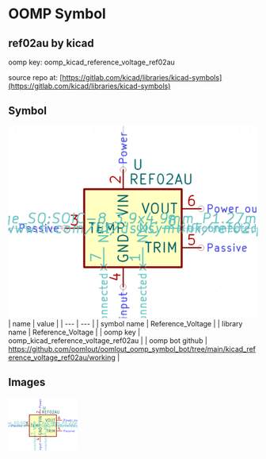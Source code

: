 # OOMP Symbol  
## ref02au  by kicad  
  
oomp key: oomp_kicad_reference_voltage_ref02au  
  
source repo at: [https://gitlab.com/kicad/libraries/kicad-symbols](https://gitlab.com/kicad/libraries/kicad-symbols)  
## Symbol  
  
[![working.png](working_600.png)](working.png)  
| name | value | 
| --- | --- | 
| symbol name | Reference_Voltage | 
| library name | Reference_Voltage | 
| oomp key | oomp_kicad_reference_voltage_ref02au | 
| oomp bot github | https://github.com/oomlout/oomlout_oomp_symbol_bot/tree/main/kicad_reference_voltage_ref02au/working | 
## Images  
  
[![working.png](working_140.png)](working.png)  
